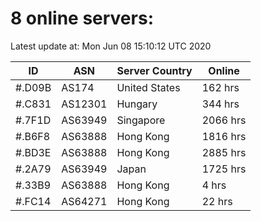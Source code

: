 # 8 online servers:

Latest update at: Mon Jun 08 15:10:12 UTC 2020

| ID | ASN | Server Country | Online |
| -- | --- | -------------- | ------ |
| #.D09B | AS174 | United States | 162 hrs |
| #.C831 | AS12301 | Hungary | 344 hrs |
| #.7F1D | AS63949 | Singapore | 2066 hrs |
| #.B6F8 | AS63888 | Hong Kong | 1816 hrs |
| #.BD3E | AS63888 | Hong Kong | 2885 hrs |
| #.2A79 | AS63949 | Japan | 1725 hrs |
| #.33B9 | AS63888 | Hong Kong | 4 hrs |
| #.FC14 | AS64271 | Hong Kong | 22 hrs |

